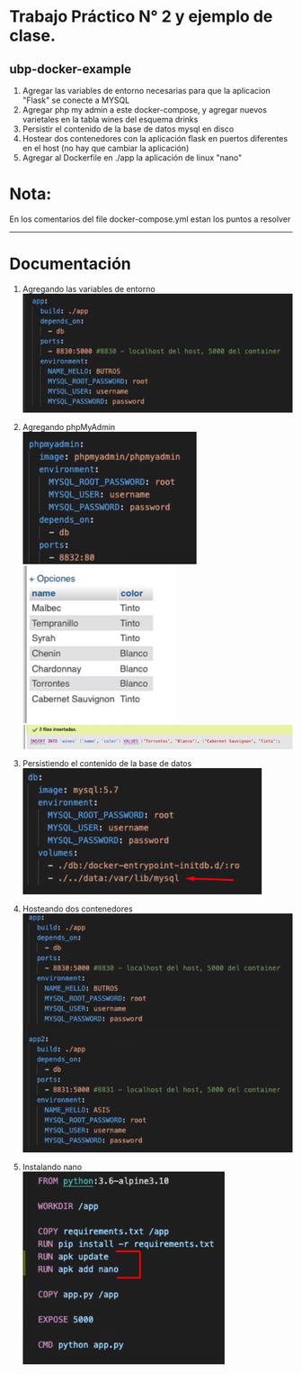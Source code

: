 # Trabajo Práctico N° 2 y ejemplo de clase.
## ubp-docker-example


1. Agregar las variables de entorno necesarias para que la aplicacion "Flask" se conecte a MYSQL  
2. Agregar php my admin a este docker-compose, y agregar nuevos varietales en la tabla wines del esquema drinks  
3. Persistir el contenido de la base de datos mysql en disco  
4. Hostear dos contenedores con la aplicación flask en puertos diferentes en el host (no hay que cambiar la aplicación)  
5. Agregar al Dockerfile en ./app  la aplicación de linux "nano"


# Nota:
En los comentarios del file docker-compose.yml estan los puntos a resolver

------------------------------

# Documentación
1. Agregando las variables de entorno   
![Foto1](images/Punto-1.png)  

2. Agregando phpMyAdmin  
![Foto2](images/Punto_2.png)  
![Foto6](images/PhpMyAdmin_1.png)  
![Foto7](images/PhpMyAdmin_2.png)  

3. Persistiendo el contenido de la base de datos  
![Foto3](images/Punto_3.png)  

4. Hosteando dos contenedores  
![Foto4](images/Punto-4.png)  

5. Instalando nano  
![Foto5](images/Punto_5.png)  